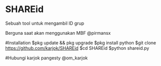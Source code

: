 # SHAREid
Sebuah tool untuk mengambil ID grup

Berguna saat akan menggunakan MBF @pirmansx

#Installation
$pkg update && pkg upgrade
$pkg install python
$git clone https://github.com/karjok/SHAREid
$cd SHAREid
$python shareid.py

#Hubungi
karjok pangesty
@om_karjok
